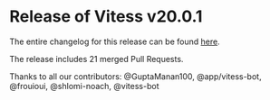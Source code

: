 # Release of Vitess v20.0.1
The entire changelog for this release can be found [here](https://github.com/vitessio/vitess/blob/main/changelog/20.0/20.0.1/changelog.md).

The release includes 21 merged Pull Requests.

Thanks to all our contributors: @GuptaManan100, @app/vitess-bot, @frouioui, @shlomi-noach, @vitess-bot

